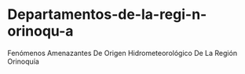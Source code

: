 # Departamentos-de-la-regi-n-orinoqu-a
Fenómenos Amenazantes De Origen Hidrometeorológico De La Región Orinoquía

